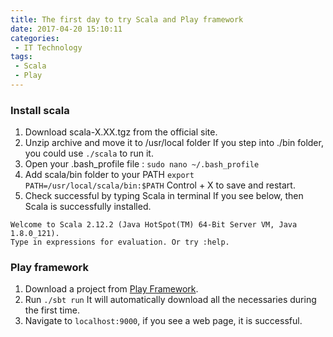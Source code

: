 ```yaml
---
title: The first day to try Scala and Play framework
date: 2017-04-20 15:10:11
categories:
 - IT Technology
tags:
 - Scala
 - Play
---
```


### Install scala
1. Download scala-X.XX.tgz from the official site.
2. Unzip archive and move it to /usr/local folder
If you step into ./bin folder, you could use `./scala` to run it.
3. Open your .bash_profile file :
`sudo nano ~/.bash_profile`
4. Add scala/bin folder to your PATH
`export PATH=/usr/local/scala/bin:$PATH`
Control + X to save and restart.
5. Check successful by typing Scala in terminal
If you see below, then Scala is successfully installed.
```
Welcome to Scala 2.12.2 (Java HotSpot(TM) 64-Bit Server VM, Java 1.8.0_121).
Type in expressions for evaluation. Or try :help.
```

<!-- more -->

### Play framework
1. Download a project from [Play Framework](https://playframework.com/download).
2. Run `./sbt run`
It will automatically download all the necessaries during the first time.
3. Navigate to `localhost:9000`, if you see a web page, it is successful.

